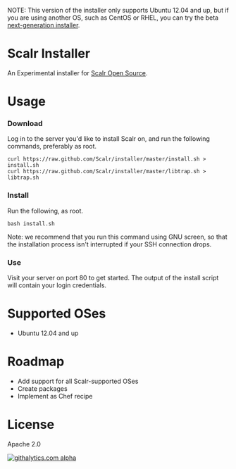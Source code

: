 NOTE: This version of the installer only supports Ubuntu 12.04 and up, but if
you are using another OS, such as CentOS or RHEL, you can try the beta
[next-generation installer](https://github.com/Scalr/installer-ng).

Scalr Installer
===============

An Experimental installer for [Scalr Open Source][0].


Usage
=====

### Download ###

Log in to the server you'd like to install Scalr on, and run the following
commands, preferably as root.

    curl https://raw.github.com/Scalr/installer/master/install.sh > install.sh
    curl https://raw.github.com/Scalr/installer/master/libtrap.sh > libtrap.sh


### Install ###

Run the following, as root.

    bash install.sh

Note: we recommend that you run this command using GNU screen, so that the
installation process isn't interrupted if your SSH connection drops.


### Use ###

Visit your server on port 80 to get started. The output of the install script
will contain your login credentials.



Supported OSes
==============

  + Ubuntu 12.04 and up


Roadmap
=======

  + Add support for all Scalr-supported OSes
  + Create packages
  + Implement as Chef recipe


License
=======

Apache 2.0


[![githalytics.com alpha](https://cruel-carlota.pagodabox.com/fc7a1fe68697f6ffcf93fd8e755deb06 "githalytics.com")](http://githalytics.com/Scalr/installer)


  [0]: https://github.com/Scalr/scalr
